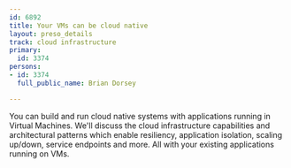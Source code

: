 ```yaml
---
id: 6892
title: Your VMs can be cloud native
layout: preso_details
track: cloud infrastructure
primary:
  id: 3374
persons:
- id: 3374
  full_public_name: Brian Dorsey

---
```

You can build and run cloud native systems with applications running in Virtual Machines. We'll discuss the cloud infrastructure capabilities and architectural patterns which enable resiliency, application isolation, scaling up/down, service endpoints and more. All with your existing applications running on VMs. 
